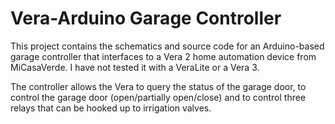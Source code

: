 Vera-Arduino Garage Controller
==============================
This project contains the schematics and source code for an Arduino-based garage controller that interfaces to a Vera
2 home automation device from MiCasaVerde. I have not tested it with a VeraLite or a Vera 3.

The controller allows the Vera to query the status of the garage door, to control the garage door (open/partially
open/close) and to control three relays that can be hooked up to irrigation valves.

